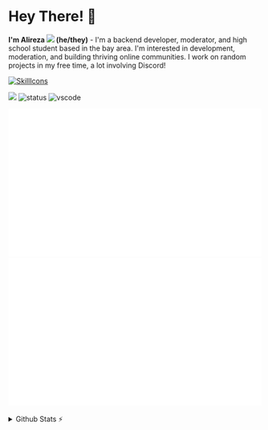 # Hey There! 👋
**I'm Alireza <img src="https://media.giphy.com/media/WUlplcMpOCEmTGBtBW/giphy.gif" width="30"> (he/they)** - I'm a backend developer, moderator, and high school student based in the bay area. I'm interested in development, moderation, and building thriving online communities. I work on random projects in my free time, a lot involving Discord!

[![SkillIcons](https://skillicons.dev/icons?i=js,ts,go,nodejs,express,nestjs,mongodb,postgres,linux,docker)](https://skillicons.dev)<br/>

[![](https://visitcount.itsvg.in/api?id=alirezanqp&icon=0&color=12)](https://visitcount.itsvg.in)
![status](https://nocache.advaith.workers.dev?url=https://img.shields.io/endpoint?url=https://dev.discordprofiles.me/api/badge/status/276544649148235776?simple=true)
![vscode](https://nocache.advaith.workers.dev?url=https://img.shields.io/endpoint?url=https://dev.discordprofiles.me/api/badge/vscode/276544649148235776)


![](https://raw.githubusercontent.com/alirezanqp/github-stats/master/generated/overview.svg#gh-dark-mode-only)
![](https://raw.githubusercontent.com/alirezanqp/github-stats/master/generated/overview.svg#gh-light-mode-only)

<details>
  <summary>Github Stats ⚡</summary>
  <br/>
  
  <a href="#">![Anurag's GitHub stats](https://github.com/alirezanqp/github-stats-transparent/blob/output/generated/overview.svg)</a>
  <a href="#">![Top langs](https://github.com/alirezanqp/github-stats-transparent/blob/output/generated/languages.svg)</a>
</details>


